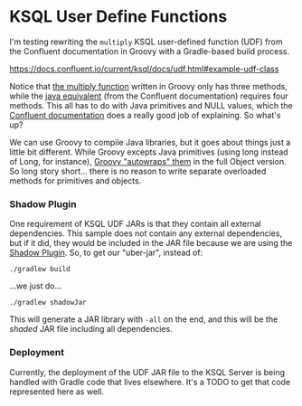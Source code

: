 # KSQL User Define Functions
I'm testing rewriting the `multiply` KSQL user-defined function (UDF) from the Confluent documentation in Groovy with a Gradle-based build process.

https://docs.confluent.io/current/ksql/docs/udf.html#example-udf-class

Notice that [the multiply function](src/main/groovy/Multiply.groovy) written in Groovy only has three methods, while the [java equivalent](https://docs.confluent.io/current/ksql/docs/udf.html#example-udf-class) (from the Confluent documentation) requires four methods. This all has to do with Java primitives and NULL values, which the [Confluent documentation](https://docs.confluent.io/current/ksql/docs/udf.html#null-handling) does a really good job of explaining. So what's up?

We can use Groovy to compile Java libraries, but it goes about things just a little bit different. While Groovy excepts Java primitives (using long instead of Long, for instance), [Groovy "autowraps" them](https://stackoverflow.com/questions/37055883/explain-groovy-docs-on-autowrapping-primitives-and-wrappers) in the full Object version. So long story short... there is no reason to write separate overloaded methods for primitives and objects.

### Shadow Plugin
One requirement of KSQL UDF JARs is that they contain all external dependencies. This sample does not contain any external dependencies, but if it did, they would be included in the JAR file because we are using the [Shadow Plugin](https://plugins.gradle.org/plugin/com.github.johnrengelman.shadow). So, to get our "uber-jar", instead of:

`./gradlew build`

...we just do...

`./gradlew shadowJar`

This will generate a JAR library with `-all` on the end, and this will be the _shaded_ JAR file including all dependencies.

### Deployment
Currently, the deployment of the UDF JAR file to the KSQL Server is being handled with Gradle code that lives elsewhere. It's a TODO to get that code represented here as well.